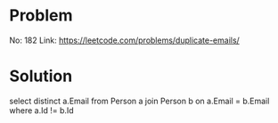 # Problem

No: 182
Link: https://leetcode.com/problems/duplicate-emails/

# Solution

select distinct a.Email from Person a join Person b on a.Email = b.Email where a.Id != b.Id